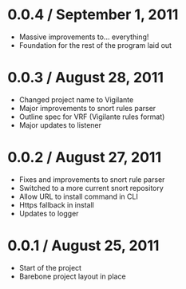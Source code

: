 0.0.4 / September 1, 2011
==================

  * Massive improvements to... everything!
  * Foundation for the rest of the program laid out

0.0.3 / August 28, 2011
==================

  * Changed project name to Vigilante
  * Major improvements to snort rules parser
  * Outline spec for VRF (Vigilante rules format)
  * Major updates to listener
  
0.0.2 / August 27, 2011
==================

  * Fixes and improvements to snort rule parser
  * Switched to a more current snort repository
  * Allow URL to install command in CLI
  * Https fallback in install
  * Updates to logger
  
0.0.1 / August 25, 2011
==================

  * Start of the project
  * Barebone project layout in place
